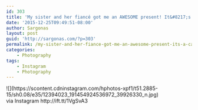 ```yaml
---
id: 303
title: 'My sister and her fiancé got me an AWESOME present! It&#8217;s a canvas wrapped copy of the #Lego patent application! #sargonas_com'
date: '2015-12-25T09:49:51-08:00'
author: Sargonas
layout: post
guid: 'http://sargonas.com/?p=303'
permalink: /my-sister-and-her-fiance-got-me-an-awesome-present-its-a-canvas-wrapped-copy-of-the-lego-patent-application-sargonas_com/
categories:
    - Photography
tags:
    - Instagram
    - Photography
---
```


<div>![](https://scontent.cdninstagram.com/hphotos-xpf1/t51.2885-15/sh0.08/e35/12394023_191454924536972_39926330_n.jpg)<div>via Instagram http://ift.tt/1VgSvA3</div></div>